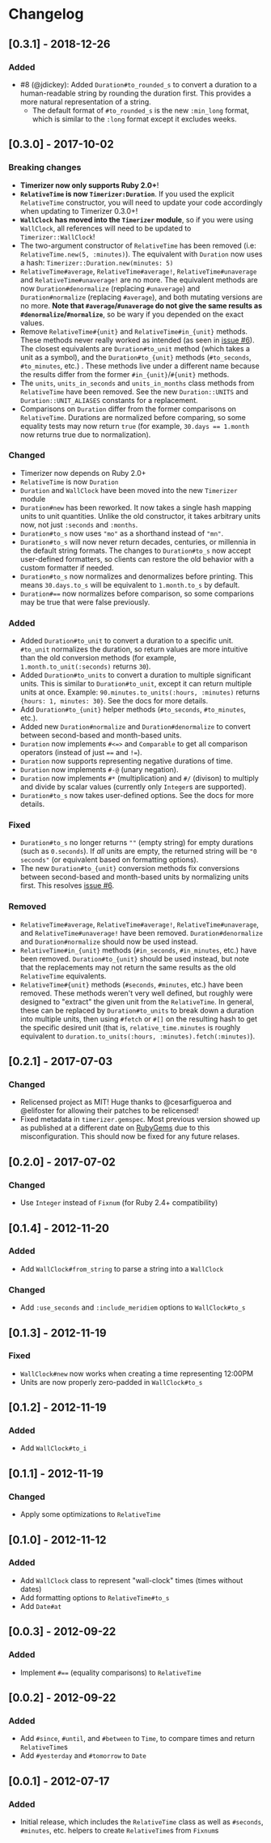 # Changelog

## [0.3.1] - 2018-12-26

### Added

- #8 (@jdickey): Added `Duration#to_rounded_s` to convert a duration to a human-readable string by rounding the duration first. This provides a more natural representation of a string.
    - The default format of `#to_rounded_s` is the new `:min_long` format, which is similar to the `:long` format except it excludes weeks.

## [0.3.0] - 2017-10-02

### Breaking changes

- **Timerizer now only supports Ruby 2.0+**!
- **`RelativeTime` is now `Timerizer:Duration`**. If you used the explicit
  `RelativeTime` constructor, you will need to update your code accordingly
  when updating to Timerizer 0.3.0+!
- **`WallClock` has moved into the `Timerizer` module**, so if you were using
  `WallClock`, all references will need to be updated to `Timerizer::WallClock`!
- The two-argument constructor of `RelativeTime` has been removed (i.e: `RelativeTime.new(5, :minutes)`). The equivalent with `Duration` now uses a hash: `Timerizer::Duration.new(minutes: 5)`
- `RelativeTime#average`, `RelativeTime#average!`, `RelativeTime#unaverage` and `RelativeTime#unaverage!` are no more. The equivalent methods are now `Duration#denormalize` (replacing `#unaverage`) and `Duration#normalize` (replacing `#average`), and both mutating versions are no more. **Note that `#average`/`#unaverage` do not give the same results as `#denormalize`/`#normalize`**, so be wary if you depended on the exact values.
- Remove `RelativeTime#{unit}` and `RelativeTime#in_{unit}` methods. These methods never really worked as intended (as seen in [issue #6](https://github.com/kylewlacy/timerizer/issues/6)).
  The closest equivalents are `Duration#to_unit` method (which takes a unit
  as a symbol), and the `Duration#to_{unit}` methods (`#to_seconds`,
  `#to_minutes`, etc.) . These methods live under a different name because the
  results differ from the former `#in_{unit}`/`#{unit}` methods.
- The `units`, `units_in_seconds` and `units_in_months` class methods
  from `RelativeTime` have been removed. See the new `Duration::UNITS` and
  `Duration::UNIT_ALIASES` constants for a replacement.
- Comparisons on `Duration` differ from the former comparisons on
  `RelativeTime`. Durations are normalized before comparing, so some equality
  tests may now return `true` (for example, `30.days == 1.month` now returns
  true due to normalization).

### Changed

- Timerizer now depends on Ruby 2.0+
- `RelativeTime` is now `Duration`
- `Duration` and `WallClock` have been moved into the new `Timerizer` module
- `Duration#new` has been reworked. It now takes a single hash mapping units
  to unit quantities. Unlike the old constructor, it takes arbitrary units
  now, not just `:seconds` and `:months`.
- `Duration#to_s` now uses `"mo"` as a shorthand instead of `"mn"`.
- `Duration#to_s` will now never return decades, centuries, or millennia in
  the default string formats. The changes to `Duration#to_s` now accept
  user-defined formatters, so clients can restore the old behavior with a
  custom formatter if needed.
- `Duration#to_s` now normalizes and denormalizes before printing. This means
  `30.days.to_s` will be equivalent to `1.month.to_s` by default.
- `Duration#==` now normalizes before comparison, so some comparions may be
  true that were false previously.

### Added

- Added `Duration#to_unit` to convert a duration to a specific unit. `#to_unit`
  normalizes the duration, so return values are more intuitive than the old
  conversion methods (for example, `1.month.to_unit(:seconds)` returns `30`).
- Added `Duration#to_units` to convert a duration to multiple significant units.
  This is similar to `Duration#to_unit`, except it can return multiple units
  at once. Example: `90.minutes.to_units(:hours, :minutes)` returns
  `{hours: 1, minutes: 30}`. See the docs for more details.
- Add `Duration#to_{unit}` helper methods (`#to_seconds`, `#to_minutes`, etc.).
- Added new `Duration#normalize` and `Duration#denormalize` to convert
  between second-based and month-based units.
- `Duration` now implements `#<=>` and `Comparable` to get all comparison
  operators (instead of just `==` and `!=`).
- `Duration` now supports representing negative durations of time.
- `Duration` now implements `#-@` (unary negation).
- `Duration` now implements `#*` (multiplication) and `#/` (divison) to multiply
  and divide by scalar values (currently only `Integer`s are supported).
- `Duration#to_s` now takes user-defined options. See the docs for more details.

### Fixed

- `Duration#to_s` no longer returns `""` (empty string) for empty durations
  (such as `0.seconds`). If _all_ units are empty, the returned string will
  be `"0 seconds"` (or equivalent based on formatting options).
- The new `Duration#to_{unit}` conversion methods fix conversions between
  second-based and month-based units by normalizing units first. This resolves
  [issue #6](https://github.com/kylewlacy/timerizer/issues/6).

### Removed

- `RelativeTime#average`, `RelativeTime#average!`, `RelativeTime#unaverage`, and
  `RelativeTime#unaverage!` have been removed. `Duration#denormalize` and
  `Duration#normalize` should now be used instead.
- `RelativeTime#in_{unit}` methods (`#in_seconds`, `#in_minutes`, etc.) have
  been removed. `Duration#to_{unit}` should be used instead, but note that
  the replacements may not return the same results as the old `RelativeTime`
  equivalents.
- `RelativeTime#{unit}` methods (`#seconds`, `#minutes`, etc.) have been
  removed. These methods weren't very well defined, but roughly were designed
  to "extract" the given unit from the `RelativeTime`. In general, these can
  be replaced by `Duration#to_units` to break down a duration into multiple
  units, then using `#fetch` or `#[]` on the resulting hash to get the
  specific desired unit (that is, `relative_time.minutes` is roughly equivalent
  to `duration.to_units(:hours, :minutes).fetch(:minutes)`).

## [0.2.1] - 2017-07-03

### Changed

- Relicensed project as MIT! Huge thanks to @cesarfigueroa and @elifoster for
  allowing their patches to be relicensed!
- Fixed metadata in `timerizer.gemspec`. Most previous version showed up as
  published at a different date on [RubyGems](https://rubygems.org/gems/timerizer)
  due to this misconfiguration. This should now be fixed for any future relases.

## [0.2.0] - 2017-07-02

### Changed

- Use `Integer` instead of `Fixnum` (for Ruby 2.4+ compatibility)

## [0.1.4] - 2012-11-20

### Added

- Add `WallClock#from_string` to parse a string into a `WallClock`

### Changed

- Add `:use_seconds` and `:include_meridiem` options to `WallClock#to_s`

## [0.1.3] - 2012-11-19

### Fixed

- `WallClock#new` now works when creating a time representing 12:00PM
- Units are now properly zero-padded in `WallClock#to_s`

## [0.1.2] - 2012-11-19

### Added

- Add `WallClock#to_i`

## [0.1.1] - 2012-11-19

### Changed

- Apply some optimizations to `RelativeTime`

## [0.1.0] - 2012-11-12

### Added

- Add `WallClock` class to represent "wall-clock" times (times without dates)
- Add formatting options to `RelativeTime#to_s`
- Add `Date#at`

## [0.0.3] - 2012-09-22

### Added

- Implement `#==` (equality comparisons) to `RelativeTime`

## [0.0.2] - 2012-09-22

### Added

- Add `#since`, `#until`, and `#between` to `Time`, to compare times and
  return `RelativeTime`s
- Add `#yesterday` and `#tomorrow` to `Date`

## [0.0.1] - 2012-07-17

### Added

- Initial release, which includes the `RelativeTime` class as well as
  `#seconds`, `#minutes`, etc. helpers to create `RelativeTime`s from
  `Fixnum`s
